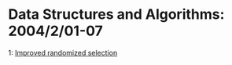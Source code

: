 # Data Structures and Algorithms: 2004/2/01-07  
1: [Improved randomized selection](https://doi.org/10.48550/arXiv.cs/0402005)  
